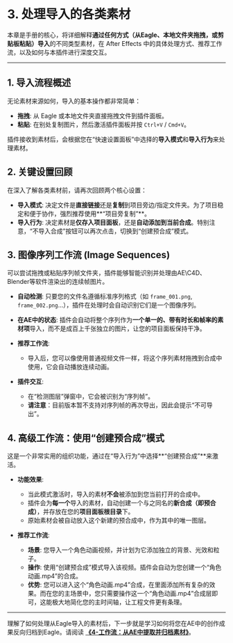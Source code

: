# 3. 处理导入的各类素材

本章是手册的核心，将详细解释**通过任何方式（从Eagle、本地文件夹拖拽，或剪贴板粘贴）导入**的不同类型素材，在 After Effects 中的具体处理方式、推荐工作流，以及如何与本插件进行深度交互。

---

## 1. 导入流程概述

无论素材来源如何，导入的基本操作都非常简单：

- **拖拽**: 从 Eagle 或本地文件夹直接拖拽文件到插件面板。
- **粘贴**: 在别处复制图片，然后激活插件面板并按 `Ctrl+V` / `Cmd+V`。

插件接收到素材后，会根据您在“快速设置面板”中选择的**导入模式**和**导入行为**来处理素材。

## 2. 关键设置回顾

在深入了解各类素材前，请再次回顾两个核心设置：

- **导入模式**: 决定文件是**直接链接**还是**复制**到项目旁边/指定文件夹。为了项目稳定和便于协作，强烈推荐使用**“项目旁复制”**。
- **导入行为**: 决定素材是**仅存入项目面板**，还是**自动添加到当前合成**。特别注意，“不导入合成”按钮可以再次点击，切换到“创建预合成”模式。

## 3. 图像序列工作流 (Image Sequences)

可以尝试拖拽或粘贴序列帧文件夹，插件能够智能识别并处理由AE\C4D、Blender等软件渲染出的连续帧图片。

- **自动检测**:
  只要您的文件名遵循标准序列格式（如 `frame_001.png`, `frame_002.png`...），插件在处理时会自动识别它们是一个图像序列。
- **在AE中的状态**:
  插件会自动将整个序列作为**一个单一的、带有时长和帧率的素材项**导入，而不是成百上千张独立的图片，让您的项目面板保持干净。
- **推荐工作流**:

  - 导入后，您可以像使用普通视频文件一样，将这个序列素材拖拽到合成中使用，它会自动播放连续动画。
- **插件交互**:

  - 在“检测图层”弹窗中，它会被识别为“序列帧”。
  - **请注意**：目前版本暂不支持对序列帧的再次导出，因此会提示“不可导出”。

## 4. 高级工作流：使用“创建预合成”模式

这是一个非常实用的组织功能，通过在“导入行为”中选择**“创建预合成”**来激活。

- **功能效果**:

  - 当此模式激活时，导入的素材**不会**被添加到您当前打开的合成中。
  - 插件会为**每一个**导入的素材，自动创建一个与之同名的**新合成（即预合成）**，并存放在您的**项目面板根目录**下。
  - 原始素材会被自动放入这个新建的预合成中，作为其中的唯一图层。
- **推荐工作流**:

  - **场景**: 您导入一个角色动画视频，并计划为它添加独立的背景、光效和粒子。
  - **操作**: 使用“创建预合成”模式导入该视频。插件会自动为您创建一个“角色动画.mp4”的合成。
  - **优势**: 您可以进入这个“角色动画.mp4”合成，在里面添加所有复杂的效果。而在您的主场景中，您只需要操作这一个“角色动画.mp4”合成层即可，这能极大地简化您的主时间轴，让工程文件更有条理。

---

理解了如何处理从Eagle导入的素材后，下一步就是学习如何将您在AE中的创作成果反向归档到Eagle。请阅读 **[《4-工作流：从AE中提取并归档素材》](./4-工作流：从AE中提取并归档素材.md)**。
